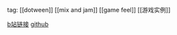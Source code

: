 tag: [[dotween]] [[mix and jam]] [[game feel]] [[游戏实例]]

[b站链接](https://www.bilibili.com/video/BV1WJ4m1E7Ct/?spm_id_from=333.788&vd_source=e3984f39c198491b22d8c5fccb69ebd7)
[github](https://github.com/mixandjam/balatro-feel)

